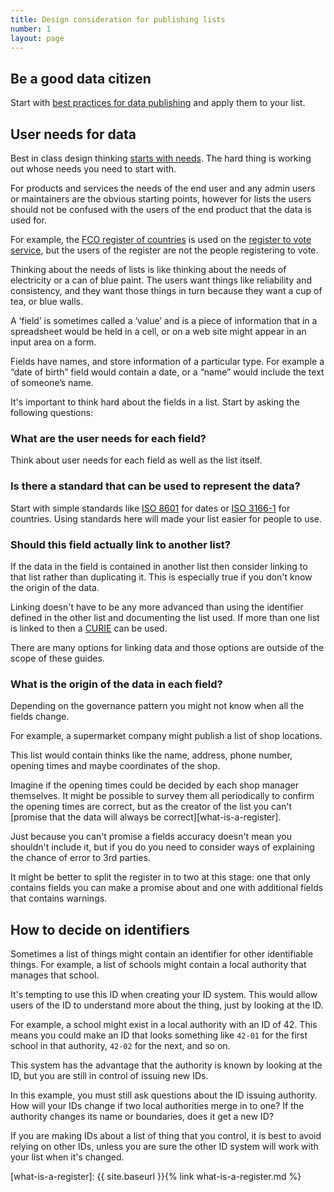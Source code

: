 ```yaml
---
title: Design consideration for publishing lists
number: 1
layout: page
---
```


## Be a good data citizen

Start with <a href="https://theodi.org/guides">best practices for data publishing</a> and apply them to your list.

## User needs for data

Best in class design thinking [starts with needs](https://web.archive.org/web/20140628221103/https://www.gov.uk/design-principles). The hard thing is working out whose needs you need to start with.

For products and services the needs of the end user and any admin users or maintainers are the obvious starting points, however for lists the users should not be confused with the users of the end product that the data is used for.

For example, the [FCO register of countries](https://country.register.gov.uk/) is used on the [register to vote service](https://www.gov.uk/register-to-vote), but the users of the register are not the people registering to vote.

Thinking about the needs of lists is like thinking about the needs of electricity or a can of blue paint. The users want things like reliability and consistency, and they want those things in turn because they want a cup of tea, or blue walls.


A ‘field’ is sometimes called a ‘value’ and is a piece of information that in a spreadsheet would be held in a cell, or on a web site might appear in an input area on a form.

Fields have names, and store information of a particular type. For example a “date of birth” field would contain a date, or a “name” would include the text of someone’s name.

It's important to think hard about the fields in a list. Start by asking the following questions:

### What are the user needs for each field?

Think about user needs for each field as well as the list itself.

### Is there a standard that can be used to represent the data?

Start with simple standards like [ISO 8601](https://en.wikipedia.org/wiki/ISO_8601) for dates or [ISO 3166-1](https://en.wikipedia.org/wiki/ISO_3166-1) for countries. Using standards here will made your list easier for people to use.

### Should this field actually link to another list?

If the data in the field is contained in another list then consider linking to that list rather than duplicating it. This is especially true if you don't know the origin of the data.

Linking doesn't have to be any more advanced than using the identifier defined in the other list and documenting the list used. If more than one list is linked to then a [CURIE](https://en.wikipedia.org/wiki/CURIE) can be used.

There are many options for linking data and those options are outside of the scope of these guides.

### What is the origin of the data in each field?

Depending on the governance pattern you might not know when all the fields change.

For example, a supermarket company might publish a list of shop locations.

This list would contain thinks like the name, address, phone number, opening times and maybe coordinates of the shop.

Imagine if the opening times could be decided by each shop manager themselves. It might be possible to survey them all periodically to confirm the opening times are correct, but as the creator of the list you can't [promise that the data will always be correct][what-is-a-register].

Just because you can't promise a fields accuracy doesn't mean you shouldn't include it, but if you do you need to consider ways of explaining the chance of error to 3rd parties.

It might be better to split the register in to two at this stage: one that only contains fields you can make a promise about and one with additional fields that contains warnings.

## How to decide on identifiers

Sometimes a list of things might contain an identifier for other identifiable things. For example, a list of schools might contain a local authority that manages that school.

It's tempting to use this ID when creating your ID system. This would allow users of the ID to understand more about the thing, just by looking at the ID.

For example, a school might exist in a local authority with an ID of 42. This means you could make an ID that looks something like `42-01` for the first school in that authority, `42-02` for the next, and so on.

This system has the advantage that the authority is known by looking at the ID, but you are still in control of issuing new IDs.

In this example, you must still ask questions about the ID issuing authority. How will your IDs change if two local authorities merge in to one? If the authority changes its name or boundaries, does it get a new ID?

If you are making IDs about a list of thing that you control, it is best to avoid relying on other IDs, unless you are sure the other ID system will work with your list when it's changed.


[what-is-a-register]: {{ site.baseurl }}{% link what-is-a-register.md %}
